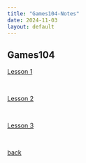 ```yaml
---
title: "Games104-Notes"
date: 2024-11-03
layout: default
---
```


## Games104

[Lesson 1](https://fenglimg.github.io/skills-github-pages/2024/11/03/Games104-Lesson1.html)

<br>

[Lesson 2](https://fenglimg.github.io/skills-github-pages/2024/11/16/Games104-Lesson2.html)

<br>

[Lesson 3](https://fenglimg.github.io/skills-github-pages/2024/11/16/Games104-Lesson3.html)

<br>

[back](https://fenglimg.github.io/skills-github-pages)
